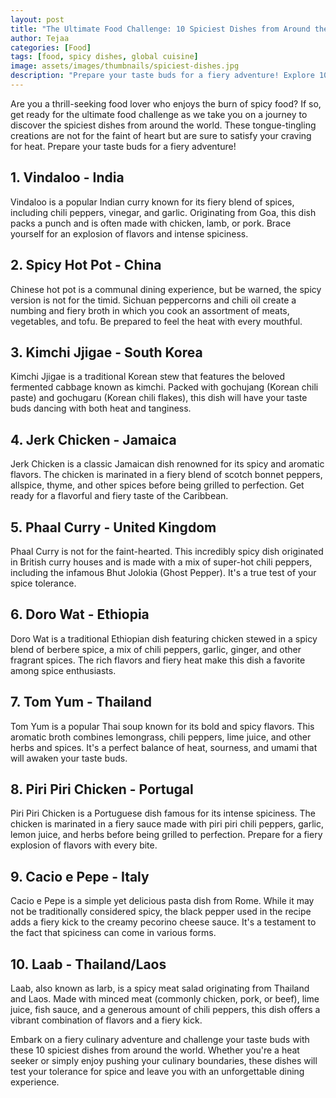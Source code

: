 ```yaml
---
layout: post
title: "The Ultimate Food Challenge: 10 Spiciest Dishes from Around the World"
author: Tejaa
categories: [Food]
tags: [food, spicy dishes, global cuisine]
image: assets/images/thumbnails/spiciest-dishes.jpg
description: "Prepare your taste buds for a fiery adventure! Explore 10 of the spiciest dishes from around the world and test your tolerance for heat."
---
```


Are you a thrill-seeking food lover who enjoys the burn of spicy food? If so, get ready for the ultimate food challenge as we take you on a journey to discover the spiciest dishes from around the world. These tongue-tingling creations are not for the faint of heart but are sure to satisfy your craving for heat. Prepare your taste buds for a fiery adventure!

## 1. Vindaloo - India

Vindaloo is a popular Indian curry known for its fiery blend of spices, including chili peppers, vinegar, and garlic. Originating from Goa, this dish packs a punch and is often made with chicken, lamb, or pork. Brace yourself for an explosion of flavors and intense spiciness.

## 2. Spicy Hot Pot - China

Chinese hot pot is a communal dining experience, but be warned, the spicy version is not for the timid. Sichuan peppercorns and chili oil create a numbing and fiery broth in which you cook an assortment of meats, vegetables, and tofu. Be prepared to feel the heat with every mouthful.

## 3. Kimchi Jjigae - South Korea

Kimchi Jjigae is a traditional Korean stew that features the beloved fermented cabbage known as kimchi. Packed with gochujang (Korean chili paste) and gochugaru (Korean chili flakes), this dish will have your taste buds dancing with both heat and tanginess.

## 4. Jerk Chicken - Jamaica

Jerk Chicken is a classic Jamaican dish renowned for its spicy and aromatic flavors. The chicken is marinated in a fiery blend of scotch bonnet peppers, allspice, thyme, and other spices before being grilled to perfection. Get ready for a flavorful and fiery taste of the Caribbean.

## 5. Phaal Curry - United Kingdom

Phaal Curry is not for the faint-hearted. This incredibly spicy dish originated in British curry houses and is made with a mix of super-hot chili peppers, including the infamous Bhut Jolokia (Ghost Pepper). It's a true test of your spice tolerance.

## 6. Doro Wat - Ethiopia

Doro Wat is a traditional Ethiopian dish featuring chicken stewed in a spicy blend of berbere spice, a mix of chili peppers, garlic, ginger, and other fragrant spices. The rich flavors and fiery heat make this dish a favorite among spice enthusiasts.

## 7. Tom Yum - Thailand

Tom Yum is a popular Thai soup known for its bold and spicy flavors. This aromatic broth combines lemongrass, chili peppers, lime juice, and other herbs and spices. It's a perfect balance of heat, sourness, and umami that will awaken your taste buds.

## 8. Piri Piri Chicken - Portugal

Piri Piri Chicken is a Portuguese dish famous for its intense spiciness. The chicken is marinated in a fiery sauce made with piri piri chili peppers, garlic, lemon juice, and herbs before being grilled to perfection. Prepare for a fiery explosion of flavors with every bite.

## 9. Cacio e Pepe - Italy

Cacio e Pepe is a simple yet delicious pasta dish from Rome. While it may not be traditionally considered spicy, the black pepper used in the recipe adds a fiery kick to the creamy pecorino cheese sauce. It's a testament to the fact that spiciness can come in various forms.

## 10. Laab - Thailand/Laos

Laab, also known as larb, is a spicy meat salad originating from Thailand and Laos. Made with minced meat (commonly chicken, pork, or beef), lime juice, fish sauce, and a generous amount of chili peppers, this dish offers a vibrant combination of flavors and a fiery kick.

Embark on a fiery culinary adventure and challenge your taste buds with these 10 spiciest dishes from around the world. Whether you're a heat seeker or simply enjoy pushing your culinary boundaries, these dishes will test your tolerance for spice and leave you with an unforgettable dining experience.

